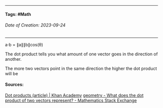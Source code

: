 __________________________________________________________________________
#### **Tags:** #Math 
###### *Date of Creation: 2023-09-24*
__________________________________________________________________________

a⋅b = ∥a∥∥b∥cos(θ)

The dot product tells you what amount of one vector goes in the direction of another.

The more two vectors point in the same direction the higher the dot product will be
#### Sources:
[Dot products (article) | Khan Academy](https://www.khanacademy.org/math/multivariable-calculus/thinking-about-multivariable-function/x786f2022:vectors-and-matrices/a/dot-products-mvc)
[geometry - What does the dot product of two vectors represent? - Mathematics Stack Exchange](https://math.stackexchange.com/questions/805954/what-does-the-dot-product-of-two-vectors-represent)
